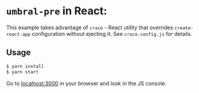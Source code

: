 # `umbral-pre` in React:

This example takes advantage of `craco` - React utility that overrides `create-react-app` configuration without ejecting it.
See `craco.config.js` for details.

## Usage

```bash
$ yarn install
$ yarn start
```

Go to [localhost:3000](http://localhost:3000/) in your browser and look in the JS console.

